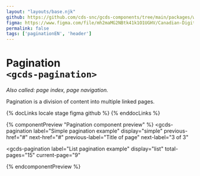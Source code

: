 ```yaml
---
layout: "layouts/base.njk"
github: https://github.com/cds-snc/gcds-components/tree/main/packages/web/src/components/gcds-pagination
figma: https://www.figma.com/file/mh2maMG2NBtk41k1O1UGHV/Canadian-Digital-Service%E2%80%A8---GC-Design-System?type=design&node-id=1431-4617&mode=design&t=Z9AVq2wKmGmXJc7j-0
permalink: false
tags: ['paginationEN', 'header']
---
```


# Pagination <br>`<gcds-pagination>`

_Also called: page index, page navigation._

Pagination is a division of content into multiple linked pages.

{% docLinks locale stage figma github %}
{% enddocLinks %}

{% componentPreview "Pagination component preview" %}
<gcds-pagination
  label="Simple pagination example"
  display="simple"
  previous-href="#"
  next-href="#"
  previous-label="Title of page"
  next-label="3 of 3"
>
</gcds-pagination>

<gcds-pagination
  label="List pagination example"
  display="list"
  total-pages="15"
  current-page="9"
>
</gcds-pagination>
{% endcomponentPreview %}
